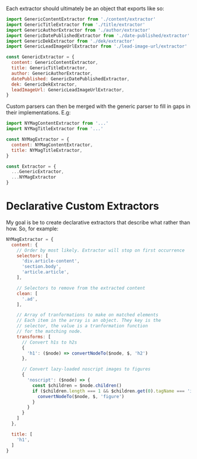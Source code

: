 Each extractor should ultimately be an object that exports like so:

```javascript
import GenericContentExtractor from './content/extractor'
import GenericTitleExtractor from './title/extractor'
import GenericAuthorExtractor from './author/extractor'
import GenericDatePublishedExtractor from './date-published/extractor'
import GenericDekExtractor from './dek/extractor'
import GenericLeadImageUrlExtractor from './lead-image-url/extractor'

const GenericExtractor = {
  content: GenericContentExtractor,
  title: GenericTitleExtractor,
  author: GenericAuthorExtractor,
  datePublished: GenericDatePublishedExtractor,
  dek: GenericDekExtractor,
  leadImageUrl: GenericLeadImageUrlExtractor,
}
```

Custom parsers can then be merged with the generic parser to fill in gaps in their implementations. E.g:

```javascript
import NYMagContentExtractor from '...'
import NYMagTitleExtractor from '...'

const NYMagExtractor = {
  content: NYMagContentExtractor,
  title: NYMagTitleExtractor,
}

const Extractor = {
  ...GenericExtractor,
  ...NYMagExtractor
}

```

# Declarative Custom Extractors

My goal is be to create declarative extractors that describe what rather than how. So, for example:

```javascript
NYMagExtractor = {
  content: {
    // Order by most likely. Extractor will stop on first occurrence
    selectors: [
      'div.article-content',
      'section.body',
      'article.article',
    ],

    // Selectors to remove from the extracted content
    clean: [
      '.ad',
    ],

    // Array of tranformations to make on matched elements
    // Each item in the array is an object. They key is the 
    // selector, the value is a tranformation function
    // for the matching node.
    transforms: [
      // Convert h1s to h2s
      {
        'h1': ($node) => convertNodeTo($node, $, 'h2')
      },

      // Convert lazy-loaded noscript images to figures
      {
        'noscript': ($node) => {
          const $children = $node.children()
          if ($children.length === 1 && $children.get(0).tagName === 'img') {
            convertNodeTo($node, $, 'figure')
          }
        }
      }
    ]
  },

  title: [
    'h1',
  ]
}
```
